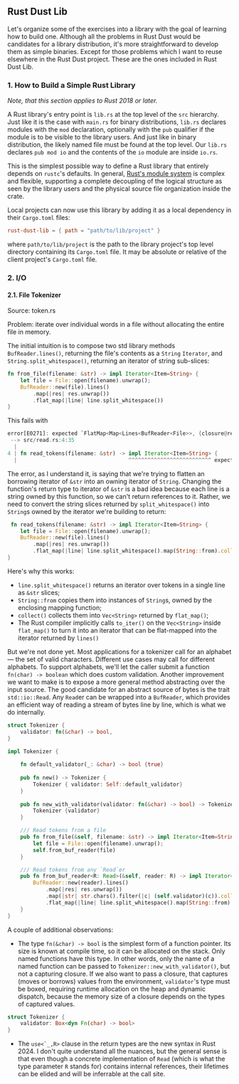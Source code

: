 ## Rust Dust Lib
Let's organize some of the exercises into a library with the goal of learning how to build one. Although
all the problems in Rust Dust would be candidates for a library distribution, it's more straightforward
to develop them as simple binaries. Except for those problems which I want to reuse elsewhere in the
Rust Dust project. These are the ones included in Rust Dust Lib.

### 1. How to Build a Simple Rust Library
_Note, that this section applies to Rust 2018 or later._

A Rust library's entry point is `lib.rs` at the top level of the `src` hierarchy. Just like it is
the case with `main.rs` for binary distributions, `lib.rs` declares modules with the `mod`
declaration, optionally with the `pub` qualifier if the module is to be visible to the library
users. And just like in binary distribution, the likely named file must be found at the top level.
Our `lib.rs` declares `pub mod io` and the contents of the `io` module are inside `io.rs`.

This is the simplest possible way to define a Rust library that entirely depends on `rustc`'s defaults.
In general, [Rust's module system](https://doc.rust-lang.org/book/ch07-00-managing-growing-projects-with-packages-crates-and-modules.html
) is complex and flexible, supporting a complete decoupling of
the logical structure as seen by the library users and the physical source file organization inside
the crate.

Local projects can now use this library by adding it as a local dependency in their `Cargo.toml`
files:
```toml
rust-dust-lib = { path = "path/to/lib/project" }
```
where `path/to/lib/project` is the path to the library project's top level directory containing
its `Cargo.toml` file. It may be absolute or relative of the client project's `Cargo.toml` file. 

### 2. I/O

#### 2.1. File Tokenizer
Source: token.rs

Problem: iterate over individual words in a file without allocating the entire
file in memory.

The initial intuition is to compose two std library methods `BufReader.lines()`, returning the file's
contents as a `String` `Iterator`, and `String.split_whitespace()`, returning an iterator of string sub-slices:
```rust
fn from_file(filename: &str) -> impl Iterator<Item=String> {
    let file = File::open(filename).unwrap();
    BufReader::new(file).lines()
        .map(|res| res.unwrap())
        .flat_map(|line| line.split_whitespace())
}
```

This fails with 
```rust
error[E0271]: expected `FlatMap<Map<Lines<BufReader<File>>, {closure@read.rs:7:14}>, SplitWhitespace<'_>, {closure@read.rs:8:19}>` to be an iterator that yields `String`, but it yields `&str`
 --> src/read.rs:4:35
  |
4 | fn read_tokens(filename: &str) -> impl Iterator<Item=String> {
  |                                   ^^^^^^^^^^^^^^^^^^^^^^^^^^ expected `String`, found `&str`
```

The error, as I understand it, is saying that we're trying to flatten an borrowing iterator of `&str` into an
owning iterator of `String`. Changing the function's return type to iterator of `&str` is a bad idea because
each line is a string owned by this function, so we can't return references to it. Rather, we need to convert
the string slices returned by `split_whitespace()` into `String`s owned by the iterator we're building to return:

```rust
 fn read_tokens(filename: &str) -> impl Iterator<Item=String> {
    let file = File::open(filename).unwrap();
    BufReader::new(file).lines()
        .map(|res| res.unwrap())
        .flat_map(|line| line.split_whitespace().map(String::from).collect::<Vec<String>>())
}
```
Here's why this works:
* `line.split_whitespace()` returns an iterator over tokens in a single line as `&str` slices;
* `String::from` copies them into instances of `String`s, owned by the enclosing mapping function;
* `collect()` collects them into `Vec<String>` returned by `flat_map()`;
* The Rust compiler implicitly calls `to_iter()` on the `Vec<String>` inside `flat_map()` to turn it into an iterator
that can be flat-mapped into the iterator returned by `lines()`

But we're not done yet. Most applications for a tokenizer call for an alphabet — the set of valid characters. 
Different use cases may call for different alphabets. To support alphabets, we'll let the caller submit a function 
`fn(char) -> boolean` which does custom validation. Another improvement we want to make is to expose a more general
method abstracting over the input source. The good candidate for an abstract source of bytes is the trait 
`std::io::Read`. Any `Read`er can be wrapped into a `BufReader`, which provides an efficient way of reading a stream
of bytes line by line, which is what we do internally.

```rust
struct Tokenizer {
    validator: fn(&char) -> bool,
}

impl Tokenizer {
    
    fn default_validator(_: &char) -> bool {true}
    
    pub fn new() -> Tokenizer {
        Tokenizer { validator: Self::default_validator}
    }
    
    pub fn new_with_validator(validator: fn(&char) -> bool) -> Tokenizer {
        Tokenizer {validator}
    }

    /// Read tokens from a file
    pub fn from_file(&self, filename: &str) -> impl Iterator<Item=String> + use<'_> {
        let file = File::open(filename).unwrap();
        self.from_buf_reader(file)
    }

    /// Read tokens from any `Read`er
    pub fn from_buf_reader<R: Read>(&self, reader: R) -> impl Iterator<Item=String> + use<'_, R> {
        BufReader::new(reader).lines()
            .map(|res| res.unwrap())
            .map(|str| str.chars().filter(|c| (self.validator)(c)).collect::<String>())
            .flat_map(|line| line.split_whitespace().map(String::from).collect::<Vec<String>>())
    }
}
```
A couple of additional observations:

* The type `fn(&char) -> bool` is the simplest form of a function pointer. Its size is known at compile time, so it
  can be allocated on the stack. Only named functions have this type. In other words, only the name of a named function
  can be passed to `Tokenizer::new_with_validator()`, but not a capturing closure. If we also want to pass a closure,
  that captures (moves or borrows) values from the environment, `validator`'s type must be boxed, requiring runtime
  allocation on the heap and dynamic dispatch, because the memory size of a closure depends on the types of captured
  values.
```rust
struct Tokenizer {
    validator: Box<dyn Fn(char) -> bool>
}
```
* The ``use<`_,R>`` clause in the return types are the new syntax in Rust 2024. I don't quite understand all the nuances,
  but the general sense is that even though a concrete implementation of `Read` (which is what the type parameter `R`
  stands for) contains internal references, their lifetimes can be elided and will be inferrable at the call site.
